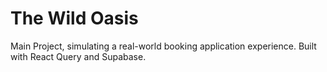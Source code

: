 # The Wild Oasis

Main Project, simulating a real-world booking application experience. Built with React Query and Supabase.
